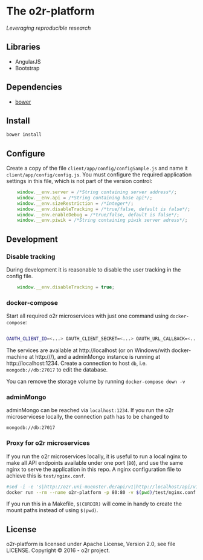 # The o2r-platform

_Leveraging reproducible research_

## Libraries

- AngularJS
- Bootstrap

## Dependencies

- [bower](https://bower.io/)

## Install

```bash
bower install
```

## Configure

Create a copy of the file `client/app/config/configSample.js` and name it `client/app/config/config.js`. You must configure the required application settings in this file, which is not part of the version control:

```JavaScript
    window.__env.server = /*String containing server address*/;
    window.__env.api = /*String containing base api*/;
    window.__env.sizeRestriction = /*integer*/;
    window.__env.disableTracking = /*true/false, default is false*/;
    window.__env.enableDebug = /*true/false, default is false*/;
    window.__env.piwik = /*String containing piwik server adress*/;
```


## Development

### Disable tracking

During development it is reasonable to disable the user tracking in the config file.

```JavaScript
    window.__env.disableTracking = true;
```

### docker-compose

Start all required o2r microservices with just one command using `docker-compose`:

```bash

OAUTH_CLIENT_ID=<...> OAUTH_CLIENT_SECRET=<...> OAUTH_URL_CALLBACK=<...> docker-compose up
```

The services are available at http://localhost (or on Windows/with docker-machine at http://<machine-ip>/), and a adminMongo instance is running at http://localhost:1234. Create a connection to host `db`, i.e. `mongodb://db:27017` to edit the database.

You can remove the storage volume by running `docker-compose down -v`

### adminMongo

adminMongo can be reached via `localhost:1234`. If you run the o2r microservicese locally, the connection path has to be changed to 


```
mongodb://db:27017
```

### Proxy for o2r microservices

If you run the o2r microservices locally, it is useful to run a local nginx to make all API endpoints available under one port (`80`), and use the same nginx to serve the application in this repo. A nginx configuration file to achieve this is `test/nginx.conf`.

```bash
#sed -i -e 's|http://o2r.uni-muenster.de/api/v1|http://localhost/api/v1|g' js/app.js
docker run --rm --name o2r-platform -p 80:80 -v $(pwd)/test/nginx.conf:/etc/nginx/nginx.conf -v $(pwd):/etc/nginx/html nginx
```

If you run this in a Makefile, `$(CURDIR)` will come in handy to create the mount paths instead of using `$(pwd)`.

## License

o2r-platform is licensed under Apache License, Version 2.0, see file LICENSE.
Copyright &copy; 2016 - o2r project.
